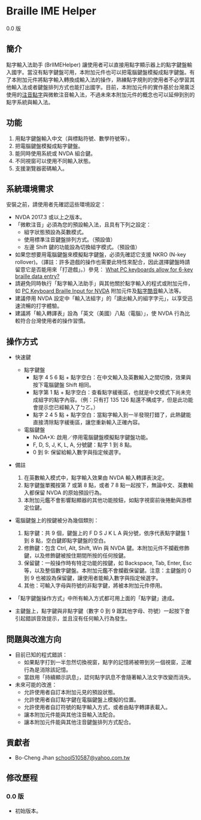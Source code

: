 # Braille IME Helper
0.0 版

## 簡介
點字輸入法助手 (BrlIMEHelper) 讓使用者可以直接用點字顯示器上的點字鍵盤輸入國字。當沒有點字鍵盤可用，本附加元件也可以把電腦鍵盤模擬成點字鍵盤。有了本附加元件將點字輸入轉換成輸入法的操作，熟練點字規則的使用者不必學習其他輸入法或者鍵盤排列方式也能打出國字。目前，本附加元件的實作基於台灣廣泛使用的[注音點字](http://class.kh.edu.tw/19061/bulletin/msg_view/75)與微軟注音輸入法，不過未來本附加元件的概念也可以延伸到別的點字系統與輸入法。

## 功能
1. 用點字鍵盤輸入中文（與標點符號、數學符號等）。
2. 把電腦鍵盤模擬成點字鍵盤。
3. 能同時使用系統或 NVDA 組合鍵。
4. 不同視窗可以使用不同輸入狀態。
5. 支援瀏覽器密碼輸入。

## 系統環境需求
安裝之前，請使用者先確認這些環境設定：

- NVDA 2017.3 或以上之版本。
- 「微軟注音」必須為您的預設輸入法，且具有下列之設定：
    * 組字狀態預設為英數模式。
    * 使用標準注音鍵盤排列方式。（預設值）
    * 左邊 Shift 鍵的功能設為切換組字模式。（預設值）
- 如果您想要用電腦鍵盤來模擬點字鍵盤，必須先確認它支援 NKRO (N-key rollover)。（譯註：許多遊戲的操作也需要此特性來配合，因此選擇鍵盤時請留意它是否能用來「打遊戲」。）參見： [What PC keyboards allow for 6-key braille data entry?](https://www.duxburysystems.com/faq2.asp?faq=32&fbclid=IwAR0zdRHClvT5gikN_RqAEX_phxEp51HZX9dtDGUkWU5gTprmvBUPyBs5cFk)
- 請避免同時執行「點字輸入法助手」與其他關於點字輸入的程式或附加元件，如 [PC Keyboard Braille Input for NVDA](https://addons.nvda-project.org/addons/pcKeyboardBrailleInput.en.html) 附加元件及[點字酷音](https://github.com/EasyIME/PIME "PIME 輸入法")輸入法等。
- 建議停用 NVDA 設定中「輸入法組字」的「讀出輸入的組字字元」，以享受迅速流暢的打字體驗。
- 建議將「輸入轉譯表」設為「英文（美國）八點（電腦）」，使 NVDA 行為比較符合台灣使用者的操作習慣。

## 操作方式
- 快速鍵
    * 點字鍵盤
        + 點字 4 5 6 點 + 點字空白：在中文輸入及英數輸入之間切換，效果與按下電腦鍵盤 Shift 相同。
        + 點字第 1 點 + 點字空白：查看點字緩衝區，也就是中文模式下尚未完成組字的點字內容。（例：只有打 135 126 點還不構成字，但是此功能會提示您已經輸入了ㄅㄛ。）
        + 點字 2 4 5 點 + 點字空白：當點字輸入到一半發現打錯了，此熱鍵能直接清除點字緩衝區，讓您重新輸入正確內容。
    * 電腦鍵盤
        + NvDA+X: 啟用／停用電腦鍵盤模擬點字鍵盤功能。
        + F, D, S, J, K, L, A, 分號鍵：點字 1 到 8 點。
        + 0 到 9: 保留給輸入數字與指定候選字。
- 備註
    1. 在英數輸入模式中，點字輸入效果由 NVDA 輸入轉譯表決定。
    2. 點字鍵盤單獨按第 7 或第 8 點，或者 7 8 點一起按下，無論中文、英數輸入都保留 NVDA 的原始預設行為。
    3. 本附加元鑑不會影響點顯器的其他功能按鈕，如點字視窗前後捲動與游標定位鍵。

- 電腦鍵盤上的按鍵被分為幾個類別：
    1. 點字鍵：共 9 個，鍵盤上的 F D S J K L A 與分號，依序代表點字鍵盤 1 到 8 點，空白鍵即點字鍵盤的空白。
    2. 修飾鍵：包含 Ctrl, Alt, Shift, Win 與 NVDA 鍵。本附加元件不攔截修飾鍵，以及修飾鍵被按住期間所按的任何按鍵。
    3. 保留鍵：一般操作時有特定功能的按鍵，如 Backspace, Tab, Enter, Esc 等，以及整個數字鍵盤。本附加元鑑不會攔截保留鍵。注意：主鍵盤的 0 到 9 也被設為保留鍵，讓使用者能輸入數字與指定候選字。
    4. 其他：可輸入字母與符號的非點字鍵，將被本附加元件停用。
- 「點字鍵盤操作方式」中所有輸入方式都可用上面的「點字鍵」達成。
- 主鍵盤上，點字鍵與非點字鍵（數字 0 到 9 跟其他字母、符號）一起按下會引起錯誤音效提示，並且沒有任何輸入行為發生。

## 問題與改進方向
- 目前已知的程式錯誤：
    * 如果點字打到一半忽然切換視窗，點字的記憶將被帶到另一個視窗，正確行為是消除該記憶。
    * 當啟用「持續顯示訊息」，認何點字訊息不會隨著輸入法文字改變而消失。
- 未來可能的改進：
    * 允許使用者自訂本附加元見的預設狀態。
    * 允許使用者自訂點字鍵在電腦鍵盤上模擬的位置。
    * 允許使用者自訂符號的點字輸入方式，或者由點字轉譯表載入。
    * 讓本附加元件能與其他注音輸入法配合。
    * 讓本附加元件能與其他注音鍵盤排列方式配合。

## 貢獻者
- Bo-Cheng Jhan <school510587@yahoo.com.tw>

## 修改歷程

### 0.0 版
* 初始版本。
